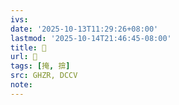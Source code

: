 ```yaml
---
ivs:
date: '2025-10-13T11:29:26+08:00'
lastmod: '2025-10-14T21:46:45-08:00'
title: 󰡡
url: 󰡡
tags: [掩, 揜]
src: GHZR, DCCV
note:
---
```

